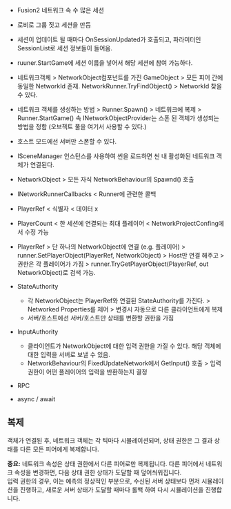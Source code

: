 - Fusion2 네트워크 속 수 많은 세션
- 로비로 그룹 짓고 세션을 만듬
- 세션이 업데이트 될 때마다 OnSessionUpdated가 호출되고, 파라미터인 SessionList로 세션 정보들이 들어옴.
- ruuner.StartGame에 세션 이름을 넣어서 해당 세션에 참여 가능하다.

- 네트워크객체 > NetworkObject컴포넌트를 가진 GameObject > 모든 피어 간에 동일한 NetworkId 존재. NetworkRunner.TryFindObject() > NetworkId 찾을 수 있다.
- 네트워크 객체를 생성하는 방법 > Runner.Spawn() > 네트워크에 복제 > Runner.StartGame() 속 INetworkObjectProvider는 스폰 된 객체가 생성되는 방법을 정함 (오브젝트 풀을 여기서 사용할 수 있다.)
- 호스트 모드에선 서버만 스폰할 수 있다.
- ISceneManager 인스턴스를 사용하여 씬을 로드하면 씬 내 활성화된 네트워크 객체가 연결된다.
- NetworkObject > 모든 자식 NetworkBehaviour의 Spawnd() 호출

- INetworkRunnerCallbacks < Runner에 관련한 콜백 
- PlayerRef < 식별자 < 데이터 x
- PlayerCount < 한 세션에 연결되는 최대 플레이어 < NetworkProjectConfing에서 수정 가능
- PlayerRef > 단 하나의 NetworkObject에 연결 (e.g. 플레이어) > runner.SetPlayerObject(PlayerRef, NetworkObject) > Host만 연결 해주고 > 권한은 각 플레이어가 가짐 > runner.TryGetPlayerObject(PlayerRef, out NetworkObject)로 검색 가능.
- StateAuthority
	- 각 NetworkObject는 PlayerRef와 연결된 StateAuthority를 가진다. > Networked Properties를 제어 > 변경시 자동으로 다른 클라이언트에게 복제
	- 서버/호스트에선 서버/호스트만 상태를 변환할 권한을 가짐
- InputAuthority
	- 클라이언트가 NetworkObject에 대한 입력 권한을 가질 수 있다. 해당 객체에 대한 입력을 서버로 보낼 수 있음.
	- NetworkBehaviour의 FixedUpdateNetwork에서 GetInput() 호출 > 입력 권한이 어떤 플레이어의 입력을 반환하는지 결정
- RPC

- async / await
## 복제

객체가 연결된 후, 네트워크 객체는 각 틱마다 시뮬레이션되며, 상태 권한은 그 결과 상태를 다른 모든 피어에게 복제합니다.

**중요:** 네트워크 속성은 상태 권한에서 다른 피어로만 복제됩니다. 다른 피어에서 네트워크 속성을 변경하면, 다음 상태 권한 상태가 도달할 때 덮어씌워집니다.  
입력 권한의 경우, 이는 예측의 정상적인 부분으로, 수신된 서버 상태보다 먼저 시뮬레이션을 진행하고, 새로운 서버 상태가 도달할 때마다 롤백 하여 다시 시뮬레이션을 진행합니다.